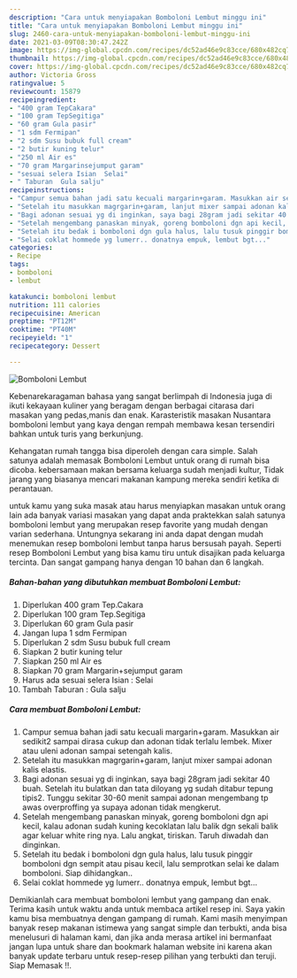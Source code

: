 ```yaml
---
description: "Cara untuk menyiapakan Bomboloni Lembut minggu ini"
title: "Cara untuk menyiapakan Bomboloni Lembut minggu ini"
slug: 2460-cara-untuk-menyiapakan-bomboloni-lembut-minggu-ini
date: 2021-03-09T08:30:47.242Z
image: https://img-global.cpcdn.com/recipes/dc52ad46e9c83cce/680x482cq70/bomboloni-lembut-foto-resep-utama.jpg
thumbnail: https://img-global.cpcdn.com/recipes/dc52ad46e9c83cce/680x482cq70/bomboloni-lembut-foto-resep-utama.jpg
cover: https://img-global.cpcdn.com/recipes/dc52ad46e9c83cce/680x482cq70/bomboloni-lembut-foto-resep-utama.jpg
author: Victoria Gross
ratingvalue: 5
reviewcount: 15879
recipeingredient:
- "400 gram TepCakara"
- "100 gram TepSegitiga"
- "60 gram Gula pasir"
- "1 sdm Fermipan"
- "2 sdm Susu bubuk full cream"
- "2 butir kuning telur"
- "250 ml Air es"
- "70 gram Margarinsejumput garam"
- "sesuai selera Isian  Selai"
- " Taburan  Gula salju"
recipeinstructions:
- "Campur semua bahan jadi satu kecuali margarin+garam. Masukkan air sedikit2 sampai dirasa cukup dan adonan tidak terlalu lembek. Mixer atau uleni adonan sampai setengah kalis."
- "Setelah itu masukkan magrgarin+garam, lanjut mixer sampai adonan kalis elastis."
- "Bagi adonan sesuai yg di inginkan, saya bagi 28gram jadi sekitar 40 buah. Setelah itu bulatkan dan tata diloyang yg sudah ditabur tepung tipis2. Tunggu sekitar 30-60 menit sampai adonan mengembang tp awas overproffing ya supaya adonan tidak mengkerut."
- "Setelah mengembang panaskan minyak, goreng bomboloni dgn api kecil, kalau adonan sudah kuning kecoklatan lalu balik dgn sekali balik agar keluar white ring nya. Lalu angkat, tiriskan. Taruh diwadah dan dinginkan."
- "Setelah itu bedak i bomboloni dgn gula halus, lalu tusuk pinggir bomboloni dgn sempit atau pisau kecil, lalu semprotkan selai ke dalam bomboloni. Siap dihidangkan.."
- "Selai coklat hommede yg lumerr.. donatnya empuk, lembut bgt..."
categories:
- Recipe
tags:
- bomboloni
- lembut

katakunci: bomboloni lembut 
nutrition: 111 calories
recipecuisine: American
preptime: "PT12M"
cooktime: "PT40M"
recipeyield: "1"
recipecategory: Dessert

---
```



![Bomboloni Lembut](https://img-global.cpcdn.com/recipes/dc52ad46e9c83cce/680x482cq70/bomboloni-lembut-foto-resep-utama.jpg)

Kebenarekaragaman bahasa yang sangat berlimpah di Indonesia juga di ikuti kekayaan kuliner yang beragam dengan berbagai citarasa dari masakan yang pedas,manis dan enak. Karasteristik masakan Nusantara bomboloni lembut yang kaya dengan rempah membawa kesan tersendiri bahkan untuk turis yang berkunjung.


Kehangatan rumah tangga bisa diperoleh dengan cara simple. Salah satunya adalah memasak Bomboloni Lembut untuk orang di rumah bisa dicoba. kebersamaan makan bersama keluarga sudah menjadi kultur, Tidak jarang yang biasanya mencari makanan kampung mereka sendiri ketika di perantauan.



untuk kamu yang suka masak atau harus menyiapkan masakan untuk orang lain ada banyak variasi masakan yang dapat anda praktekkan salah satunya bomboloni lembut yang merupakan resep favorite yang mudah dengan varian sederhana. Untungnya sekarang ini anda dapat dengan mudah menemukan resep bomboloni lembut tanpa harus bersusah payah.
Seperti resep Bomboloni Lembut yang bisa kamu tiru untuk disajikan pada keluarga tercinta. Dan sangat gampang hanya dengan 10 bahan dan 6 langkah.


<!--inarticleads1-->

##### Bahan-bahan yang dibutuhkan membuat Bomboloni Lembut:

1. Diperlukan 400 gram Tep.Cakara
1. Diperlukan 100 gram Tep.Segitiga
1. Diperlukan 60 gram Gula pasir
1. Jangan lupa 1 sdm Fermipan
1. Diperlukan 2 sdm Susu bubuk full cream
1. Siapkan 2 butir kuning telur
1. Siapkan 250 ml Air es
1. Siapkan 70 gram Margarin+sejumput garam
1. Harus ada sesuai selera Isian : Selai
1. Tambah  Taburan : Gula salju




<!--inarticleads2-->

##### Cara membuat  Bomboloni Lembut:

1. Campur semua bahan jadi satu kecuali margarin+garam. Masukkan air sedikit2 sampai dirasa cukup dan adonan tidak terlalu lembek. Mixer atau uleni adonan sampai setengah kalis.
1. Setelah itu masukkan magrgarin+garam, lanjut mixer sampai adonan kalis elastis.
1. Bagi adonan sesuai yg di inginkan, saya bagi 28gram jadi sekitar 40 buah. Setelah itu bulatkan dan tata diloyang yg sudah ditabur tepung tipis2. Tunggu sekitar 30-60 menit sampai adonan mengembang tp awas overproffing ya supaya adonan tidak mengkerut.
1. Setelah mengembang panaskan minyak, goreng bomboloni dgn api kecil, kalau adonan sudah kuning kecoklatan lalu balik dgn sekali balik agar keluar white ring nya. Lalu angkat, tiriskan. Taruh diwadah dan dinginkan.
1. Setelah itu bedak i bomboloni dgn gula halus, lalu tusuk pinggir bomboloni dgn sempit atau pisau kecil, lalu semprotkan selai ke dalam bomboloni. Siap dihidangkan..
1. Selai coklat hommede yg lumerr.. donatnya empuk, lembut bgt...




Demikianlah cara membuat bomboloni lembut yang gampang dan enak. Terima kasih untuk waktu anda untuk membaca artikel resep ini. Saya yakin kamu bisa membuatnya dengan gampang di rumah. Kami masih menyimpan banyak resep makanan istimewa yang sangat simple dan terbukti, anda bisa menelusuri di halaman kami, dan jika anda merasa artikel ini bermanfaat jangan lupa untuk share dan bookmark halaman website ini karena akan banyak update terbaru untuk resep-resep pilihan yang terbukti dan teruji. Siap Memasak !!. 
